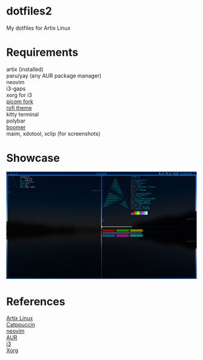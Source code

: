 # dotfiles2
My dotfiles for Artix Linux

# Requirements
artix (installed)<br>
paru/yay (any AUR package manager)<br>
neovim<br> 
i3-gaps<br>
xorg for i3<br>
[picom fork](https://github.com/jonaburg/picom) <br>
[rofi theme](https://github.com/catppuccin/rofi) <br>
kitty terminal<br>
polybar<br>
[boomer](https://github.com/tsoding/boomer) <br>
maim, xdotool, xclip (for screenshots)<br>

# Showcase
<img src="https://github.com/ma1de/dotfiles2/blob/master/assets/first.png" alt="Rice 1">

# References
[Artix Linux](https://artixlinux.org/) <br>
[Catppuccin](https://github.com/catppuccin) <br>
[neovim](https://github.com/neovim/neovim) <br>
[AUR](https://aur.archlinux.org) <br>
[i3](https://i3wm.org) <br>
[Xorg](https://x.org/wiki) <br>
